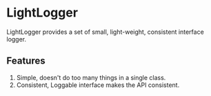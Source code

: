 LightLogger
==================

LightLogger provides a set of small, light-weight, consistent interface logger.


Features
----------

1. Simple, doesn't do too many things in a single class.
2. Consistent, Loggable interface makes the API consistent.



